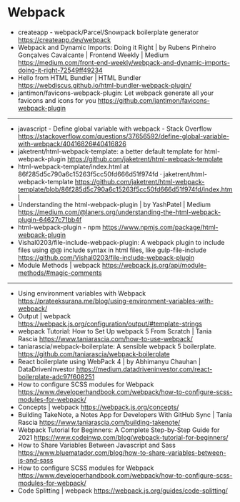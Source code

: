 # Webpack

* createapp - webpack/Parcel/Snowpack boilerplate generator <https://createapp.dev/webpack>
* Webpack and Dynamic Imports: Doing it Right | by Rubens Pinheiro Gonçalves Cavalcante | Frontend Weekly | Medium <https://medium.com/front-end-weekly/webpack-and-dynamic-imports-doing-it-right-72549ff49234>
* Hello from HTML Bundler | HTML Bundler <https://webdiscus.github.io/html-bundler-webpack-plugin/>
* jantimon/favicons-webpack-plugin: Let webpack generate all your favicons and icons for you <https://github.com/jantimon/favicons-webpack-plugin>

***

* javascript - Define global variable with webpack - Stack Overflow <https://stackoverflow.com/questions/37656592/define-global-variable-with-webpack/40416826#40416826>
* jaketrent/html-webpack-template: a better default template for html-webpack-plugin <https://github.com/jaketrent/html-webpack-template>
* html-webpack-template/index.html at 86f285d5c790a6c15263f5cc50fd666d51f974fd · jaketrent/html-webpack-template <https://github.com/jaketrent/html-webpack-template/blob/86f285d5c790a6c15263f5cc50fd666d51f974fd/index.html>
* Understanding the html-webpack-plugin | by YashPatel | Medium <https://medium.com/@laners.org/understanding-the-html-webpack-plugin-64627c71bb4f>
* html-webpack-plugin - npm <https://www.npmjs.com/package/html-webpack-plugin>
* Vishal0203/file-include-webpack-plugin: A webpack plugin to include files using @@ include syntax in html files, like gulp-file-include <https://github.com/Vishal0203/file-include-webpack-plugin>
* Module Methods | webpack <https://webpack.js.org/api/module-methods/#magic-comments>


***

* Using environment variables with Webpack <https://prateeksurana.me/blog/using-environment-variables-with-webpack/>
* Output | webpack <https://webpack.js.org/configuration/output/#template-strings>
* webpack Tutorial: How to Set Up webpack 5 From Scratch | Tania Rascia <https://www.taniarascia.com/how-to-use-webpack/>
* taniarascia/webpack-boilerplate: A sensible webpack 5 boilerplate. <https://github.com/taniarascia/webpack-boilerplate>
* React boilerplate using WebPack 4 | by Abhimanyu Chauhan | DataDrivenInvestor <https://medium.datadriveninvestor.com/react-boilerplate-adc97f608251>
* How to configure SCSS modules for Webpack <https://www.developerhandbook.com/webpack/how-to-configure-scss-modules-for-webpack/>
* Concepts | webpack <https://webpack.js.org/concepts/>
* Building TakeNote, a Notes App for Developers With GitHub Sync | Tania Rascia <https://www.taniarascia.com/building-takenote/>
* Webpack Tutorial for Beginners: A Complete Step-by-Step Guide for 2021 <https://www.codeinwp.com/blog/webpack-tutorial-for-beginners/>
* How to Share Variables Between Javascript and Sass <https://www.bluematador.com/blog/how-to-share-variables-between-js-and-sass>
* How to configure SCSS modules for Webpack <https://www.developerhandbook.com/webpack/how-to-configure-scss-modules-for-webpack/>
* Code Splitting | webpack <https://webpack.js.org/guides/code-splitting/>

